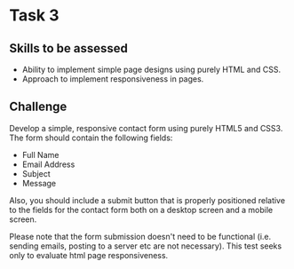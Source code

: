 # Task 3

## Skills to be assessed

- Ability to implement simple page designs using purely HTML and CSS.
- Approach to implement responsiveness in pages.

## Challenge

Develop a simple, responsive contact form using purely HTML5 and CSS3. The form should contain the following fields:

- Full Name
- Email Address
- Subject
- Message

Also, you should include a submit button that is properly positioned relative to the fields for the contact form both on a desktop screen and a mobile screen.

Please note that the form submission doesn't need to be functional (i.e. sending emails, posting to a server etc are not necessary). This test seeks only to evaluate html page responsiveness.